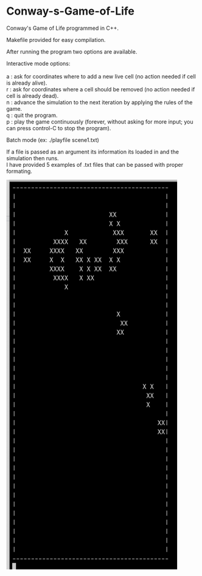 # Conway-s-Game-of-Life
Conway's Game of Life programmed in C++.

Makefile provided for easy compilation.

After running the program two options are available.

Interactive mode options:<br />
   <br />a : ask for coordinates where to add a new live cell (no action needed if cell is already alive).<br />
   r : ask for coordinates where a cell should be removed (no action needed if cell is already dead).<br />
   n : advance the simulation to the next iteration by applying the rules of the game.<br />
   q : quit the program.<br />
   p : play the game continuously (forever, without asking for more input; you can press control-C to stop the program).
 
Batch mode (ex: ./playfile scene1.txt)

  If a file is passed as an argument its information its loaded in and the simulation then runs.  
  I have provided 5 examples of .txt files that can be passed with proper formating.
  
  ![Image description](examples/example.png)
 
